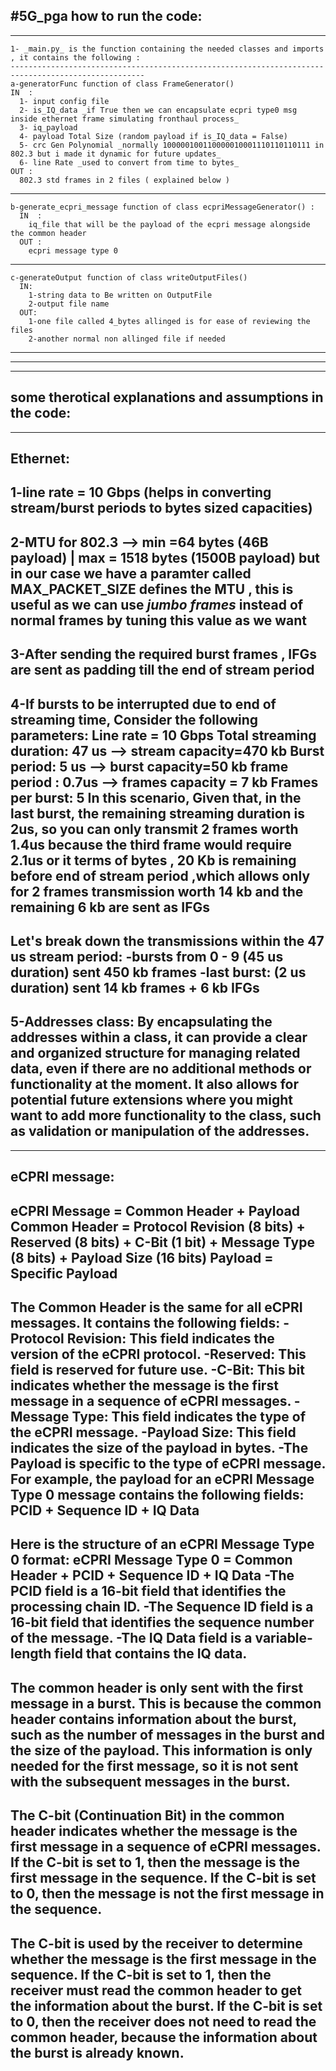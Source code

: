 #5G_pga
how to run the code:
--------------------

 -----------------------------------------------------------------------------------------------------------------------------
    1- _main.py_ is the function containing the needed classes and imports , it contains the following :
    ----------------------------------------------------------------------------------------------------
    a-generatorFunc function of class FrameGenerator()
    IN  : 
      1- input config file 
      2- is_IQ_data _if True then we can encapsulate ecpri type0 msg inside ethernet frame simulating fronthaul process_ 
      3- iq_payload  
      4- payload Total Size (random payload if is_IQ_data = False)
      5- crc Gen Polynomial _normally 100000100110000010001110110110111 in 802.3 but i made it dynamic for future updates_
      6- line Rate _used to convert from time to bytes_
    OUT : 
      802.3 std frames in 2 files ( explained below ) 
  -----------------------------------------------------------------------------------------------------------------------------
    b-generate_ecpri_message function of class ecpriMessageGenerator() :
      IN  :
        iq_file that will be the payload of the ecpri message alongside the common header        
      OUT :
        ecpri message type 0
 -----------------------------------------------------------------------------------------------------------------------------       
    c-generateOutput function of class writeOutputFiles()
      IN: 
        1-string data to Be written on OutputFile 
        2-output file name
      OUT:
        1-one file called 4_bytes allinged is for ease of reviewing the files
        2-another normal non allinged file if needed








-----------------------------------------------------------------------------------------------------------------------------
-----------------------------------------------------------------------------------------------------------------------------
-----------------------------------------------------------------------------------------------------------------------------
## some therotical explanations and assumptions in the code:
-------------------------------------------------------------

Ethernet:
--------

1-line rate = 10 Gbps (helps in converting stream/burst periods to bytes sized capacities)
-----------------------------------------------------------------------------------------------------------------------------
2-MTU for 802.3 --> min =64 bytes (46B payload) | max = 1518 bytes (1500B payload) 
but in our case we have a paramter called MAX_PACKET_SIZE defines the MTU , this is useful as we can use _jumbo frames_ instead of normal frames by tuning this value as we want
-----------------------------------------------------------------------------------------------------------------------------
3-After sending the required burst frames , IFGs are sent as padding till the end of stream period
-----------------------------------------------------------------------------------------------------------------------------
4-If bursts to be interrupted due to end of streaming time, 
Consider the following parameters:
Line rate = 10 Gbps
Total streaming duration: 47 us --> stream capacity=470 kb
Burst period: 5 us --> burst capacity=50 kb
frame period : 0.7us --> frames capacity = 7 kb
Frames per burst: 5 
In this scenario, Given that, in the last burst, the remaining streaming duration is 2us, so you can only transmit 2 frames worth 1.4us because the third frame would require 2.1us 
or it terms of bytes , 20 Kb is remaining before end of stream period ,which allows only for 2 frames transmission worth 14 kb and the remaining 6 kb are sent as IFGs 
-----------------------------------------------------------------------------------------------------------------------------
Let's break down the transmissions within the 47 us stream period:
-bursts from 0 - 9  (45 us duration) sent 450 kb frames
-last burst: (2 us duration) sent 14 kb frames + 6 kb IFGs
-----------------------------------------------------------------------------------------------------------------------------
5-Addresses class:
By encapsulating the addresses within a class, it can provide a clear and organized structure for managing related data, even if there are no additional methods or functionality at the moment. It also allows for potential future extensions where you might want to add more functionality to the class, such as validation or manipulation of the addresses.
-----------------------------------------------------------------------------------------------------------------------------
-----------------------------------------------------------------------------------------------------------------------------

eCPRI message:
--------------
eCPRI Message = Common Header + Payload
Common Header = Protocol Revision (8 bits) + Reserved (8 bits) + C-Bit (1 bit) + Message Type (8 bits) + Payload Size (16 bits)
Payload = Specific Payload
-----------------------------------------------------------------------------------------------------------------------------
The Common Header is the same for all eCPRI messages. It contains the following fields:
-Protocol Revision: This field indicates the version of the eCPRI protocol.
-Reserved: This field is reserved for future use.
-C-Bit: This bit indicates whether the message is the first message in a sequence of eCPRI messages.
-Message Type: This field indicates the type of the eCPRI message.
-Payload Size: This field indicates the size of the payload in bytes.
-The Payload is specific to the type of eCPRI message. For example, the payload for an eCPRI Message Type 0 message contains the following fields: PCID + Sequence ID + IQ Data
-----------------------------------------------------------------------------------------------------------------------------

Here is the structure of an eCPRI Message Type 0 format:
eCPRI Message Type 0 = Common Header + PCID + Sequence ID + IQ Data
-The PCID field is a 16-bit field that identifies the processing chain ID. 
-The Sequence ID field is a 16-bit field that identifies the sequence number of the message. 
-The IQ Data field is a variable-length field that contains the IQ data.
-----------------------------------------------------------------------------------------------------------------------------
The common header is only sent with the first message in a burst. This is because the common header contains information about the burst, such as the number of messages in the burst and the size of the payload. This information is only needed for the first message, so it is not sent with the subsequent messages in the burst.
-----------------------------------------------------------------------------------------------------------------------------
The C-bit (Continuation Bit) in the common header indicates whether the message is the first message in a sequence of eCPRI messages. If the C-bit is set to 1, then the message is the first message in the sequence. 
If the C-bit is set to 0, then the message is not the first message in the sequence.
-----------------------------------------------------------------------------------------------------------------------------
The C-bit is used by the receiver to determine whether the message is the first message in the sequence. If the C-bit is set to 1, then the receiver must read the common header to get the information about the burst. If the C-bit is set to 0, then the receiver does not need to read the common header, because the information about the burst is already known.
-----------------------------------------------------------------------------------------------------------------------------


